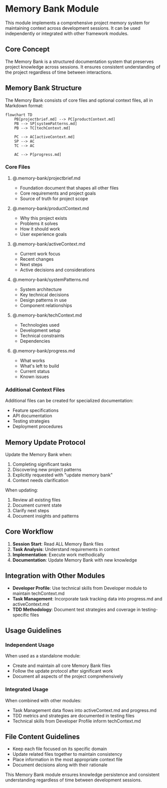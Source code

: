 # Memory Bank Module

This module implements a comprehensive project memory system for maintaining context across development sessions. It can be used independently or integrated with other framework modules.

## Core Concept

The Memory Bank is a structured documentation system that preserves project knowledge across sessions. It ensures consistent understanding of the project regardless of time between interactions.

## Memory Bank Structure

The Memory Bank consists of core files and optional context files, all in Markdown format:

```
flowchart TD
    PB[projectbrief.md] --> PC[productContext.md]
    PB --> SP[systemPatterns.md]
    PB --> TC[techContext.md]

    PC --> AC[activeContext.md]
    SP --> AC
    TC --> AC

    AC --> P[progress.md]
```

### Core Files

1. @.memory-bank/projectbrief.md
   - Foundation document that shapes all other files
   - Core requirements and project goals
   - Source of truth for project scope

2. @.memory-bank/productContext.md
   - Why this project exists
   - Problems it solves
   - How it should work
   - User experience goals

3. @.memory-bank/activeContext.md
   - Current work focus
   - Recent changes
   - Next steps
   - Active decisions and considerations

4. @.memory-bank/systemPatterns.md
   - System architecture
   - Key technical decisions
   - Design patterns in use
   - Component relationships

5. @.memory-bank/techContext.md
   - Technologies used
   - Development setup
   - Technical constraints
   - Dependencies

6. @.memory-bank/progress.md
   - What works
   - What's left to build
   - Current status
   - Known issues

### Additional Context Files
Additional files can be created for specialized documentation:
- Feature specifications
- API documentation
- Testing strategies
- Deployment procedures

## Memory Update Protocol

Update the Memory Bank when:
1. Completing significant tasks
2. Discovering new project patterns
3. Explicitly requested with "update memory bank"
4. Context needs clarification

When updating:
1. Review all existing files
2. Document current state
3. Clarify next steps
4. Document insights and patterns

## Core Workflow

1. **Session Start**: Read ALL Memory Bank files
2. **Task Analysis**: Understand requirements in context
3. **Implementation**: Execute work methodically
4. **Documentation**: Update Memory Bank with new knowledge

## Integration with Other Modules

- **Developer Profile**: Use technical skills from Developer module to maintain techContext.md
- **Task Management**: Incorporate task tracking data into progress.md and activeContext.md
- **TDD Methodology**: Document test strategies and coverage in testing-specific files

## Usage Guidelines

### Independent Usage
When used as a standalone module:
- Create and maintain all core Memory Bank files
- Follow the update protocol after significant work
- Document all aspects of the project comprehensively

### Integrated Usage
When combined with other modules:
- Task Management data flows into activeContext.md and progress.md
- TDD metrics and strategies are documented in testing files
- Technical skills from Developer Profile inform techContext.md

## File Content Guidelines
- Keep each file focused on its specific domain
- Update related files together to maintain consistency
- Place information in the most appropriate context file
- Document decisions along with their rationale

This Memory Bank module ensures knowledge persistence and consistent understanding regardless of time between development sessions.
